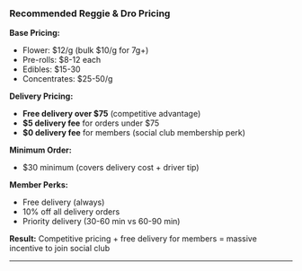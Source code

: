 ### Recommended Reggie & Dro Pricing

**Base Pricing:**
- Flower: $12/g (bulk $10/g for 7g+)
- Pre-rolls: $8-12 each
- Edibles: $15-30
- Concentrates: $25-50/g

**Delivery Pricing:**
- **Free delivery over $75** (competitive advantage)
- **$5 delivery fee** for orders under $75
- **$0 delivery fee** for members (social club membership perk)

**Minimum Order:**
- $30 minimum (covers delivery cost + driver tip)

**Member Perks:**
- Free delivery (always)
- 10% off all delivery orders
- Priority delivery (30-60 min vs 60-90 min)

**Result:** Competitive pricing + free delivery for members = massive incentive to join social club

---
